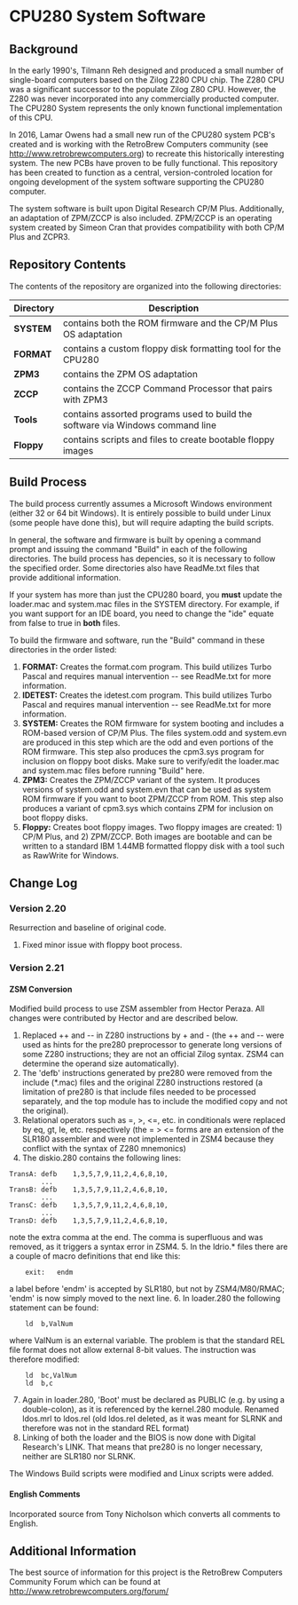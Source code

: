 # CPU280 System Software

## Background

In the early 1990's, Tilmann Reh designed and produced a small number of single-board computers based on the Zilog Z280 CPU chip.
The Z280 CPU was a significant successor to the populate Zilog Z80 CPU.  However, the Z280 was never incorporated into any
commercially producted computer.  The CPU280 System represents the only known functional implementation of this CPU.

In 2016, Lamar Owens had a small new run of the CPU280 system PCB's created and is working with the RetroBrew Computers community
(see http://www.retrobrewcomputers.org) to recreate this historically interesting system.  The new PCBs have proven to be fully
functional.  This repository has been created to function as a central, version-controled location for ongoing development of
the system software supporting the CPU280 computer.

The system software is built upon Digital Research CP/M Plus.  Additionally, an adaptation of ZPM/ZCCP is also included.
ZPM/ZCCP is an operating system created by Simeon Cran that provides compatibility with both CP/M Plus and ZCPR3.

## Repository Contents

The contents of the repository are organized into the following directories:

| Directory | Description |
| --- | --- |
| **SYSTEM** | contains both the ROM firmware and the CP/M Plus OS adaptation |
| **FORMAT** | contains a custom floppy disk formatting tool for the CPU280 |
| **ZPM3** | contains the ZPM OS adaptation |
| **ZCCP** | contains the ZCCP Command Processor that pairs with ZPM3 |
| **Tools** | contains assorted programs used to build the software via Windows command line |
| **Floppy** | contains scripts and files to create bootable floppy images |

## Build Process

The build process currently assumes a Microsoft Windows environment (either 32 or 64 bit Windows).  It is entirely
possible to build under Linux (some people have done this), but will require adapting the build scripts.

In general, the software and firmware is built by opening a command prompt and issuing the command "Build"
in each of the following directories.  The build process has depencies, so it is necessary to follow the
specified order.  Some directories also have ReadMe.txt files that provide additional information.

If your system has more than just the CPU280 board, you **must** update the loader.mac and system.mac files
in the SYSTEM directory.  For example, if you want support for an IDE board, you need to change the "ide"
equate from false to true in **both** files.

To build the firmware and software, run the "Build" command in these directories in the order listed:

1. **FORMAT:** Creates the format.com program.  This build utilizes Turbo Pascal and requires manual
intervention -- see ReadMe.txt for more information.
2. **IDETEST:** Creates the idetest.com program.  This build utilizes Turbo Pascal and requires manual
intervention -- see ReadMe.txt for more information.
3. **SYSTEM:** Creates the ROM firmware for system booting and includes a ROM-based version of CP/M Plus.
The files system.odd and system.evn are produced in this step which are the odd and even portions
of the ROM firmware.  This step also produces the cpm3.sys program for inclusion on floppy boot disks.
Make sure to verify/edit the loader.mac and system.mac files before running "Build" here.
4. **ZPM3:** Creates the ZPM/ZCCP variant of the system.  It produces versions of system.odd and system.evn
that can be used as system ROM firmware if you want to boot ZPM/ZCCP from ROM.  This step also produces
a variant of cpm3.sys which contains ZPM for inclusion on boot floppy disks.
5. **Floppy:** Creates boot floppy images.  Two floppy images are created: 1) CP/M Plus, and 2) ZPM/ZCCP.
Both images are bootable and can be written to a standard IBM 1.44MB formatted floppy disk with a tool
such as RawWrite for Windows.

## Change Log

### Version 2.20

Resurrection and baseline of original code.

1. Fixed minor issue with floppy boot process.

### Version 2.21

#### ZSM Conversion

Modified build process to use ZSM assembler from Hector Peraza.  All changes were contributed by Hector and are described below.

1. Replaced ++ and -- in Z280 instructions by + and - (the ++ and -- were used as hints for the pre280 preprocessor to generate long versions of some Z280 instructions; they are not an official Zilog syntax. ZSM4 can determine the operand size automatically).
2. The 'defb' instructions generated by pre280 were removed from the include (*.mac) files and the original Z280 instructions restored (a limitation of pre280 is that include files needed to be processed separately, and the top module has to include the modified copy and not the original).
3. Relational operators such as =, >, <=, etc. in conditionals were replaced by eq, gt, le, etc. respectively (the = > <= forms are an extension of the SLR180 assembler and were not implemented in ZSM4 because they conflict with the syntax of Z280 mnemonics)
4. The diskio.280 contains the following lines:
```
TransA:	defb	1,3,5,7,9,11,2,4,6,8,10,
        ...
TransB:	defb	1,3,5,7,9,11,2,4,6,8,10,
        ...
TransC:	defb	1,3,5,7,9,11,2,4,6,8,10,
        ...
TransD:	defb	1,3,5,7,9,11,2,4,6,8,10,
```
note the extra comma at the end. The comma is superfluous and was removed, as it triggers a syntax error in ZSM4.
5. In the ldrio.* files there are a couple of macro definitions that end like this:
```
	exit:	endm
```
a label before 'endm' is accepted by SLR180, but not by ZSM4/M80/RMAC; 'endm' is now simply moved to the next line.
6. In loader.280 the following statement can be found:
```
	ld	b,ValNum
```
where ValNum is an external variable. The problem is that the standard REL file format does not allow external 8-bit values. The instruction was therefore modified:
```
	ld	bc,ValNum
	ld	b,c
```
7. Again in loader.280, 'Boot' must be declared as PUBLIC (e.g. by using a double-colon), as it is referenced by the kernel.280 module.
Renamed ldos.mrl to ldos.rel (old ldos.rel deleted, as it was meant for SLRNK and therefore was not in the standard REL format)
8. Linking of both the loader and the BIOS is now done with Digital Research's LINK. That means that pre280 is no longer necessary, neither are SLR180 nor SLRNK.

The Windows Build scripts were modified and Linux scripts were added.

#### English Comments

Incorporated source from Tony Nicholson which converts all comments to English.

## Additional Information

The best source of information for this project is the RetroBrew Computers Community Forum which can be found
at http://www.retrobrewcomputers.org/forum/
